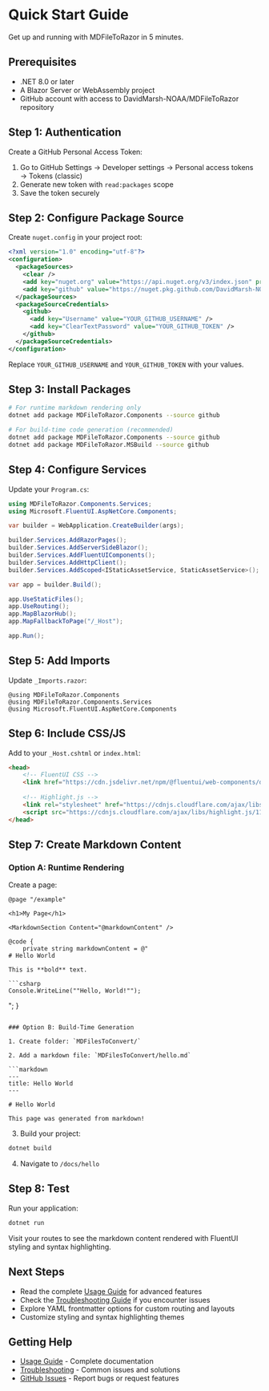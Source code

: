 # Quick Start Guide

Get up and running with MDFileToRazor in 5 minutes.

## Prerequisites

- .NET 8.0 or later
- A Blazor Server or WebAssembly project
- GitHub account with access to DavidMarsh-NOAA/MDFileToRazor repository

## Step 1: Authentication

Create a GitHub Personal Access Token:

1. Go to GitHub Settings → Developer settings → Personal access tokens → Tokens (classic)
2. Generate new token with `read:packages` scope
3. Save the token securely

## Step 2: Configure Package Source

Create `nuget.config` in your project root:

```xml
<?xml version="1.0" encoding="utf-8"?>
<configuration>
  <packageSources>
    <clear />
    <add key="nuget.org" value="https://api.nuget.org/v3/index.json" protocolVersion="3" />
    <add key="github" value="https://nuget.pkg.github.com/DavidMarsh-NOAA/index.json" />
  </packageSources>
  <packageSourceCredentials>
    <github>
      <add key="Username" value="YOUR_GITHUB_USERNAME" />
      <add key="ClearTextPassword" value="YOUR_GITHUB_TOKEN" />
    </github>
  </packageSourceCredentials>
</configuration>
```

Replace `YOUR_GITHUB_USERNAME` and `YOUR_GITHUB_TOKEN` with your values.

## Step 3: Install Packages

```bash
# For runtime markdown rendering only
dotnet add package MDFileToRazor.Components --source github

# For build-time code generation (recommended)
dotnet add package MDFileToRazor.Components --source github
dotnet add package MDFileToRazor.MSBuild --source github
```

## Step 4: Configure Services

Update your `Program.cs`:

```csharp
using MDFileToRazor.Components.Services;
using Microsoft.FluentUI.AspNetCore.Components;

var builder = WebApplication.CreateBuilder(args);

builder.Services.AddRazorPages();
builder.Services.AddServerSideBlazor();
builder.Services.AddFluentUIComponents();
builder.Services.AddHttpClient();
builder.Services.AddScoped<IStaticAssetService, StaticAssetService>();

var app = builder.Build();

app.UseStaticFiles();
app.UseRouting();
app.MapBlazorHub();
app.MapFallbackToPage("/_Host");

app.Run();
```

## Step 5: Add Imports

Update `_Imports.razor`:

```razor
@using MDFileToRazor.Components
@using MDFileToRazor.Components.Services
@using Microsoft.FluentUI.AspNetCore.Components
```

## Step 6: Include CSS/JS

Add to your `_Host.cshtml` or `index.html`:

```html
<head>
    <!-- FluentUI CSS -->
    <link href="https://cdn.jsdelivr.net/npm/@fluentui/web-components/dist/themes/fluent.css" rel="stylesheet" />
    
    <!-- Highlight.js -->
    <link rel="stylesheet" href="https://cdnjs.cloudflare.com/ajax/libs/highlight.js/11.9.0/styles/default.min.css">
    <script src="https://cdnjs.cloudflare.com/ajax/libs/highlight.js/11.9.0/highlight.min.js"></script>
</head>
```

## Step 7: Create Markdown Content

### Option A: Runtime Rendering

Create a page:

```razor
@page "/example"

<h1>My Page</h1>

<MarkdownSection Content="@markdownContent" />

@code {
    private string markdownContent = @"
# Hello World

This is **bold** text.

```csharp
Console.WriteLine(""Hello, World!"");
```
";
}
```

### Option B: Build-Time Generation

1. Create folder: `MDFilesToConvert/`

2. Add a markdown file: `MDFilesToConvert/hello.md`

```markdown
---
title: Hello World
---

# Hello World

This page was generated from markdown!
```

3. Build your project:

```bash
dotnet build
```

4. Navigate to `/docs/hello`

## Step 8: Test

Run your application:

```bash
dotnet run
```

Visit your routes to see the markdown content rendered with FluentUI styling and syntax highlighting.

## Next Steps

- Read the complete [Usage Guide](USAGE.md) for advanced features
- Check the [Troubleshooting Guide](TROUBLESHOOTING.md) if you encounter issues
- Explore YAML frontmatter options for custom routing and layouts
- Customize styling and syntax highlighting themes

## Getting Help

- [Usage Guide](USAGE.md) - Complete documentation
- [Troubleshooting](TROUBLESHOOTING.md) - Common issues and solutions
- [GitHub Issues](https://github.com/DavidMarsh-NOAA/MDFileToRazor/issues) - Report bugs or request features
